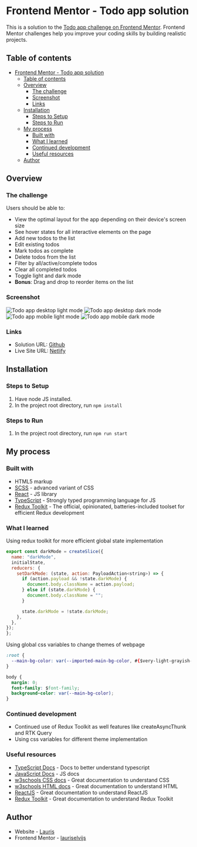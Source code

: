 # Frontend Mentor - Todo app solution

This is a solution to the [Todo app challenge on Frontend Mentor](https://www.frontendmentor.io/challenges/todo-app-Su1_KokOW). Frontend Mentor challenges help you improve your coding skills by building realistic projects.

## Table of contents

- [Frontend Mentor - Todo app solution](#frontend-mentor---todo-app-solution)
  - [Table of contents](#table-of-contents)
  - [Overview](#overview)
    - [The challenge](#the-challenge)
    - [Screenshot](#screenshot)
    - [Links](#links)
  - [Installation](#installation)
    - [Steps to Setup](#steps-to-setup)
    - [Steps to Run](#steps-to-run)
  - [My process](#my-process)
    - [Built with](#built-with)
    - [What I learned](#what-i-learned)
    - [Continued development](#continued-development)
    - [Useful resources](#useful-resources)
  - [Author](#author)

## Overview

### The challenge

Users should be able to:

- View the optimal layout for the app depending on their device's screen size
- See hover states for all interactive elements on the page
- Add new todos to the list
- Edit existing todos
- Mark todos as complete
- Delete todos from the list
- Filter by all/active/complete todos
- Clear all completed todos
- Toggle light and dark mode
- **Bonus**: Drag and drop to reorder items on the list

### Screenshot

![Todo app desktop light mode](https://user-images.githubusercontent.com/85683069/189924476-3e090ea7-5771-46f1-ada5-2a04933635c9.png)
![Todo app desktop dark mode](https://user-images.githubusercontent.com/85683069/189924474-06664384-23ce-43a1-b28b-dd7414b3ff72.png)
![Todo app mobile light mode](https://user-images.githubusercontent.com/85683069/189924471-f537f898-028e-41dc-9726-6e0b7b751ec2.png)
![Todo app mobile dark mode](https://user-images.githubusercontent.com/85683069/189924462-523718f5-2746-460e-86e1-46fc6111b303.png)

### Links

- Solution URL: [Github](https://github.com/lauriselvijs/todo-app)
- Live Site URL: [Netlify](https://81fd79-todo-app.netlify.app/)

## Installation

### Steps to Setup

1. Have node JS installed.
2. In the project root directory, run <code>npm install</code>

### Steps to Run

1. In the project root directory, run <code>npm run start</code>

## My process

### Built with

- HTML5 markup
- [SCSS](https://sass-lang.com/) - advanced variant of CSS
- [React](https://reactjs.org/) - JS library
- [TypeScript](https://www.typescriptlang.org/) - Strongly typed programming language for JS
- [Redux Toolkit](https://redux-toolkit.js.org/) - The official, opinionated, batteries-included toolset for efficient Redux development

### What I learned

Using redux toolkit for more efficient global state implementation

```js
export const darkMode = createSlice({
  name: "darkMode",
  initialState,
  reducers: {
    setDarkMode: (state, action: PayloadAction<string>) => {
      if (action.payload && !state.darkMode) {
        document.body.className = action.payload;
      } else if (state.darkMode) {
        document.body.className = "";
      }

      state.darkMode = !state.darkMode;
    },
  },
});
};
```

Using global css variables to change themes of webpage

```css
:root {
  --main-bg-color: var(--imported-main-bg-color, #{$very-light-grayish-blue});
}

body {
  margin: 0;
  font-family: $font-family;
  background-color: var(--main-bg-color);
}
```

### Continued development

- Continued use of Redux Toolkit as well features like createAsyncThunk and RTK Query
- Using css variables for different theme implementation

### Useful resources

- [TypeScript Docs](https://www.typescriptlang.org/docs/) - Docs to better understand typescript
- [JavaScript Docs](https://developer.mozilla.org/en-US/docs/Web/JavaScript) - JS docs
- [w3schools CSS docs](https://www.w3schools.com/css/default.asp) - Great documentation to understand CSS
- [w3schools HTML docs](https://www.w3schools.com/html/default.asp) - Great documentation to understand HTML
- [ReactJS](https://reactjs.org/docs/getting-started.html) - Great documentation to understand ReactJS
- [Redux Toolkit](https://redux-toolkit.js.org/usage/usage-guide) - Great documentation to understand Redux Toolkit

## Author

- Website - [Lauris](https://portfolio-rouge-seven.vercel.app/)
- Frontend Mentor - [lauriselvijs](https://www.frontendmentor.io/profile/lauriselvijs)
